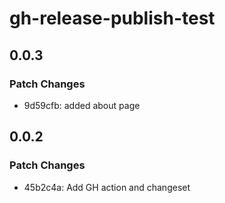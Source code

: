 # gh-release-publish-test

## 0.0.3

### Patch Changes

- 9d59cfb: added about page

## 0.0.2

### Patch Changes

- 45b2c4a: Add GH action and changeset
